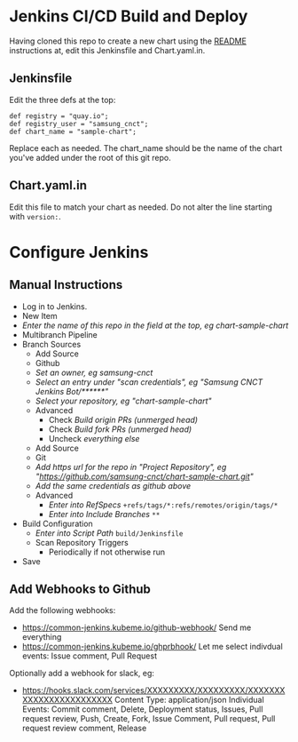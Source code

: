 Jenkins CI/CD Build and Deploy
==============================

Having cloned this repo to create a new chart using the [README](../README.md) 
instructions at, edit this Jenkinsfile and Chart.yaml.in.

Jenkinsfile
-----------

Edit the three defs at the top:
```
def registry = "quay.io";
def registry_user = "samsung_cnct";
def chart_name = "sample-chart";
```

Replace each as needed. The chart_name should be the name of the chart you've added under the root of this git repo.

Chart.yaml.in
-------------

Edit this file to match your chart as needed. Do not alter the line starting with `version:`.

Configure Jenkins
=================

Manual Instructions
-------------------

* Log in to Jenkins.
* New Item
* _Enter the name of this repo in the field at the top, eg chart-sample-chart_
* Multibranch Pipeline
* Branch Sources
  * Add Source
  * Github
  * _Set an owner, eg samsung-cnct_
  * _Select an entry under "scan credentials", eg "Samsung CNCT Jenkins Bot/******"_
  * _Select your repository, eg "chart-sample-chart"_
  * Advanced
     * Check _Build origin PRs (unmerged head)_
     * Check _Build fork PRs (unmerged head)_
     * Uncheck _everything else_
  * Add Source
  * Git
  * _Add https url for the repo in "Project Repository", eg "https://github.com/samsung-cnct/chart-sample-chart.git"_
  * _Add the same credentials as github above_
  * Advanced
    * _Enter into RefSpecs_ `+refs/tags/*:refs/remotes/origin/tags/*`
    * _Enter into Include Branches_ `**`
* Build Configuration
  * _Enter into Script Path_ `build/Jenkinsfile`
  * Scan Repository Triggers
    * Periodically if not otherwise run
* Save

Add Webhooks to Github
----------------------

Add the following webhooks:
* https://common-jenkins.kubeme.io/github-webhook/
  Send me everything
* https://common-jenkins.kubeme.io/ghprbhook/
  Let me select indivdual events: Issue comment, Pull Request

Optionally add a webhook for slack, eg:
* https://hooks.slack.com/services/XXXXXXXXX/XXXXXXXXX/XXXXXXXXXXXXXXXXXXXXXXXX
  Content Type: application/json
  Individual Events: Commit comment, Delete, Deployment status, Issues, 
                     Pull request review, Push, Create, Fork, Issue Comment,
                     Pull request, Pull request review comment, Release
